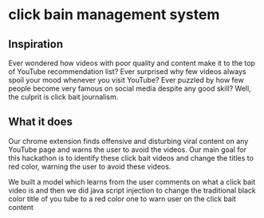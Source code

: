 # click bain management system

## Inspiration
Ever wondered how videos with poor quality and content make it to the top of YouTube recommendation list?
Ever surprised why few videos always spoil your mood whenever you visit YouTube?
Ever puzzled by how few people become very famous on social media despite any good skill?
Well, the culprit is click bait journalism.

## What it does
Our chrome extension finds offensive and disturbing viral content on any YouTube page and warns the user to avoid the videos. Our main goal for this hackathon is to identify these click bait videos and change the titles to red color, warning the user to avoid these videos.

We built a model which learns from the user comments on what a click bait video is and then we did java script injection to change the traditional black color title of you tube to a red color one to warn user on the click bait content 


